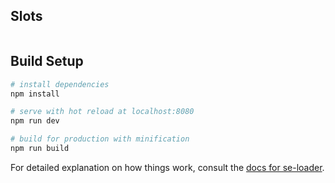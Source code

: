 ## Slots
```

```

## Build Setup

``` bash
# install dependencies
npm install

# serve with hot reload at localhost:8080
npm run dev

# build for production with minification
npm run build
```


For detailed explanation on how things work, consult the [docs for se-loader](http://vuejs.github.io/vue-loader).